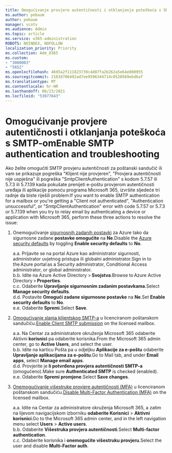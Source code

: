 ```yaml
---
title: Omogućivanje provjere autentičnosti i otklanjanja poteškoća s SMTP-om
ms.author: pebaum
author: pebaum
manager: scotv
ms.audience: Admin
ms.topic: article
ms.service: o365-administration
ROBOTS: NOINDEX, NOFOLLOW
localization_priority: Priority
ms.collection: Adm_O365
ms.custom:
- "3000003"
- "5652"
ms.openlocfilehash: 4695a2f111823739c4d87fa2b262a5e64e080955
ms.sourcegitcommit: 2103d706492ad7ee9596344714c0520569ebd6af
ms.translationtype: MT
ms.contentlocale: hr-HR
ms.lasthandoff: 06/23/2021
ms.locfileid: "53077643"
---
```

# <a name="enable-smtp-authentication-and-troubleshooting"></a><span data-ttu-id="54362-102">Omogućivanje provjere autentičnosti i otklanjanja poteškoća s SMTP-om</span><span class="sxs-lookup"><span data-stu-id="54362-102">Enable SMTP authentication and troubleshooting</span></span>

<span data-ttu-id="54362-103">Ako želite omogućiti SMTP provjeru autentičnosti za poštanski sandučić ili vam se prikazuje pogreška "Klijent nije provjeren", "Provjera autentičnosti nije uspješna" ili pogreška "SmtpClientAuthentication" s kodom 5.7.57 ili 5.7.3 ili 5.7.139 kada pokušate prenijeti e-poštu provjerom autentičnosti uređaja ili aplikacije pomoću programa Microsoft 365, izvršite sljedeće tri radnje da biste riješili problem:</span><span class="sxs-lookup"><span data-stu-id="54362-103">If you want to enable SMTP authentication for a mailbox or you're getting a "Client not authenticated", "Authentication unsuccessful", or "SmtpClientAuthentication" error with code 5.7.57 or 5.7.3 or 5.7.139 when you try to relay email by authenticating a device or application with Microsoft 365, perform these three actions to resolve the issue:</span></span>

1. <span data-ttu-id="54362-104">Onemogućivanje [sigurnosnih zadanih postavki](/azure/active-directory/fundamentals/concept-fundamentals-security-defaults) za Azure tako da sigurnosne zadane **postavke omogućite** na **Ne**.</span><span class="sxs-lookup"><span data-stu-id="54362-104">Disable the [Azure security defaults](/azure/active-directory/fundamentals/concept-fundamentals-security-defaults) by toggling **Enable security defaults** to **No**.</span></span>

    <span data-ttu-id="54362-105">a.</span><span class="sxs-lookup"><span data-stu-id="54362-105">a.</span></span> <span data-ttu-id="54362-106">Prijavite se na portal Azure kao administrator sigurnosti, administrator uvjetnog pristupa ili globalni administrator.</span><span class="sxs-lookup"><span data-stu-id="54362-106">Sign in to the Azure portal as a Security administrator, Conditional Access administrator, or global administrator.</span></span><BR/>
    <span data-ttu-id="54362-107">b.</span><span class="sxs-lookup"><span data-stu-id="54362-107">b.</span></span> <span data-ttu-id="54362-108">Idite na Azure Active Directory > **Svojstva**.</span><span class="sxs-lookup"><span data-stu-id="54362-108">Browse to Azure Active Directory > **Properties**.</span></span><BR/>
    <span data-ttu-id="54362-109">c.</span><span class="sxs-lookup"><span data-stu-id="54362-109">c.</span></span> <span data-ttu-id="54362-110">Odaberite **Upravljanje sigurnosnim zadanim postavkama**.</span><span class="sxs-lookup"><span data-stu-id="54362-110">Select **Manage security defaults**.</span></span><BR/>
    <span data-ttu-id="54362-111">d.</span><span class="sxs-lookup"><span data-stu-id="54362-111">d.</span></span> <span data-ttu-id="54362-112">Postavite **Omogući zadane sigurnosne postavke** na **Ne**.</span><span class="sxs-lookup"><span data-stu-id="54362-112">Set **Enable security defaults** to **No**.</span></span><BR/>
    <span data-ttu-id="54362-113">e.</span><span class="sxs-lookup"><span data-stu-id="54362-113">e.</span></span> <span data-ttu-id="54362-114">Odaberite **Spremi**.</span><span class="sxs-lookup"><span data-stu-id="54362-114">Select **Save**.</span></span>

2. <span data-ttu-id="54362-115">[Omogućivanje slanja klijentskog SMTP-a](/exchange/clients-and-mobile-in-exchange-online/authenticated-client-smtp-submission#enable-smtp-auth-for-specific-mailboxes) u licenciranom poštanskom sandučiću.</span><span class="sxs-lookup"><span data-stu-id="54362-115">[Enable Client SMTP submission](/exchange/clients-and-mobile-in-exchange-online/authenticated-client-smtp-submission#enable-smtp-auth-for-specific-mailboxes) on the licensed mailbox.</span></span>

    <span data-ttu-id="54362-116">a.</span><span class="sxs-lookup"><span data-stu-id="54362-116">a.</span></span> <span data-ttu-id="54362-117">Na Centar za administratore okruženja Microsoft 365 odaberite Aktivni **korisnici** pa odaberite korisnika.</span><span class="sxs-lookup"><span data-stu-id="54362-117">From the Microsoft 365 admin center, go to **Active Users**, and select the user.</span></span><BR/>
    <span data-ttu-id="54362-118">b.</span><span class="sxs-lookup"><span data-stu-id="54362-118">b.</span></span> <span data-ttu-id="54362-119">Idite na karticu Pošta pa u odjeljku **Aplikacije za e-poštu** odaberite **Upravljanje aplikacijama za e-poštu**.</span><span class="sxs-lookup"><span data-stu-id="54362-119">Go to Mail tab, and under **Email apps**, select **Manage email apps**.</span></span><BR/>
    <span data-ttu-id="54362-120">d.</span><span class="sxs-lookup"><span data-stu-id="54362-120">d.</span></span> <span data-ttu-id="54362-121">Provjerite je **li potvrđena provjera autentičnosti SMTP-a** (omogućeno).</span><span class="sxs-lookup"><span data-stu-id="54362-121">Make sure **Authenticated SMTP** is checked (enabled).</span></span><BR/>
    <span data-ttu-id="54362-122">e.</span><span class="sxs-lookup"><span data-stu-id="54362-122">e.</span></span> <span data-ttu-id="54362-123">Odaberite **Spremi promjene**.</span><span class="sxs-lookup"><span data-stu-id="54362-123">Select **Save changes**.</span></span><BR/>

3. <span data-ttu-id="54362-124">[Onemogućivanje višestruke provjere autentičnosti (MFA)](/microsoft-365/admin/security-and-compliance/set-up-multi-factor-authentication#turn-off-legacy-per-user-mfa) u licenciranom poštanskom sandučiću.</span><span class="sxs-lookup"><span data-stu-id="54362-124">[Disable Multi-Factor Authentication (MFA)](/microsoft-365/admin/security-and-compliance/set-up-multi-factor-authentication#turn-off-legacy-per-user-mfa) on the licensed mailbox.</span></span>

    <span data-ttu-id="54362-125">a.</span><span class="sxs-lookup"><span data-stu-id="54362-125">a.</span></span> <span data-ttu-id="54362-126">Idite na Centar za administratore okruženja Microsoft 365, a zatim na lijevom navigacijskom izborniku **odaberite Korisnici**  >  **Aktivni korisnici**.</span><span class="sxs-lookup"><span data-stu-id="54362-126">Go to the Microsoft 365 admin center, and in the left navigation menu select **Users** > **Active users**.</span></span><BR/>
    <span data-ttu-id="54362-127">b.</span><span class="sxs-lookup"><span data-stu-id="54362-127">b.</span></span> <span data-ttu-id="54362-128">Odaberite **Višestruka provjera autentičnosti**.</span><span class="sxs-lookup"><span data-stu-id="54362-128">Select **Multi-factor authentication**.</span></span><BR/>
    <span data-ttu-id="54362-129">c.</span><span class="sxs-lookup"><span data-stu-id="54362-129">c.</span></span> <span data-ttu-id="54362-130">Odaberite korisnika i **onemogućite višestruku provjeru**.</span><span class="sxs-lookup"><span data-stu-id="54362-130">Select the user and disable **Multi-Factor auth**.</span></span><BR/>
